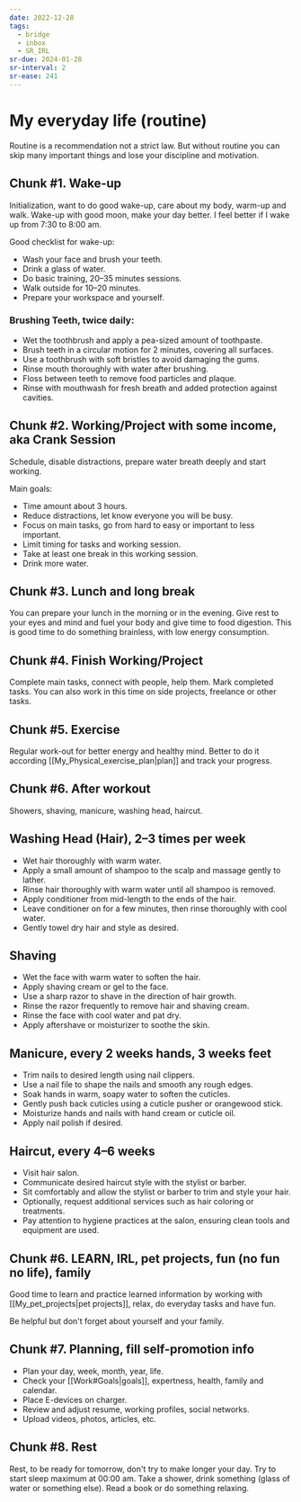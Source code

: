 ```yaml
---
date: 2022-12-28
tags:
  - bridge
  - inbox
  - SR_IRL
sr-due: 2024-01-28
sr-interval: 2
sr-ease: 241
---
```


# My everyday life (routine)

Routine is a recommendation not a strict law. But without routine you can skip
many important things and lose your discipline and motivation.

## Chunk #1. Wake-up

Initialization, want to do good wake-up, care about my body, warm-up and walk.
Wake-up with good moon, make your day better. I feel better if I wake up from
7:30 to 8:00 am.

Good checklist for wake-up:

- Wash your face and brush your teeth.
- Drink a glass of water.
- Do basic training, 20–35 minutes sessions.
- Walk outside for 10–20 minutes.
- Prepare your workspace and yourself.

### Brushing Teeth, twice daily:

- Wet the toothbrush and apply a pea-sized amount of toothpaste.
- Brush teeth in a circular motion for 2 minutes, covering all surfaces.
- Use a toothbrush with soft bristles to avoid damaging the gums.
- Rinse mouth thoroughly with water after brushing.
- Floss between teeth to remove food particles and plaque.
- Rinse with mouthwash for fresh breath and added protection against cavities.

## Chunk #2. Working/Project with some income, aka Crank Session

Schedule, disable distractions, prepare water breath deeply and start working.

Main goals:

- Time amount about 3 hours.
- Reduce distractions, let know everyone you will be busy.
- Focus on main tasks, go from hard to easy or important to less important.
- Limit timing for tasks and working session.
- Take at least one break in this working session.
- Drink more water.

## Chunk #3. Lunch and long break

You can prepare your lunch in the morning or in the evening. Give rest to your
eyes and mind and fuel your body and give time to food digestion.
This is good time to do something brainless, with low energy consumption.

## Chunk #4. Finish Working/Project

Complete main tasks, connect with people, help them. Mark completed tasks. You
can also work in this time on side projects, freelance or other tasks.

## Chunk #5. Exercise

Regular work-out for better energy and healthy mind. Better to do it according
[[My_Physical_exercise_plan|plan]] and track your progress.

## Chunk #6. After workout

Showers, shaving, manicure, washing head, haircut.

## Washing Head (Hair), 2–3 times per week

- Wet hair thoroughly with warm water.
- Apply a small amount of shampoo to the scalp and massage gently to lather.
- Rinse hair thoroughly with warm water until all shampoo is removed.
- Apply conditioner from mid-length to the ends of the hair.
- Leave conditioner on for a few minutes, then rinse thoroughly with cool water.
- Gently towel dry hair and style as desired.

## Shaving

- Wet the face with warm water to soften the hair.
- Apply shaving cream or gel to the face.
- Use a sharp razor to shave in the direction of hair growth.
- Rinse the razor frequently to remove hair and shaving cream.
- Rinse the face with cool water and pat dry.
- Apply aftershave or moisturizer to soothe the skin.

## Manicure, every 2 weeks hands, 3 weeks feet

- Trim nails to desired length using nail clippers.
- Use a nail file to shape the nails and smooth any rough edges.
- Soak hands in warm, soapy water to soften the cuticles.
- Gently push back cuticles using a cuticle pusher or orangewood stick.
- Moisturize hands and nails with hand cream or cuticle oil.
- Apply nail polish if desired.

## Haircut, every 4–6 weeks

- Visit hair salon.
- Communicate desired haircut style with the stylist or barber.
- Sit comfortably and allow the stylist or barber to trim and style your hair.
- Optionally, request additional services such as hair coloring or treatments.
- Pay attention to hygiene practices at the salon, ensuring clean tools and
  equipment are used.

## Chunk #6. LEARN, IRL, pet projects, fun (no fun no life), family

Good time to learn and practice learned information by working with
[[My_pet_projects|pet projects]], relax, do everyday tasks and have fun.

Be helpful but don't forget about yourself and your family.

## Chunk #7. Planning, fill self-promotion info

- Plan your day, week, month, year, life.
- Check your [[Work#Goals|goals]], expertness, health, family and calendar.
- Place E-devices on charger.
- Review and adjust resume, working profiles, social networks.
- Upload videos, photos, articles, etc.

## Chunk #8. Rest

Rest, to be ready for tomorrow, don't try to make longer your day. Try to start
sleep maximum at 00:00 am. Take a shower, drink something (glass of water or
something else). Read a book or do something relaxing.
